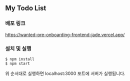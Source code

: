 ## My Todo List 

### 배포 링크 
https://wanted-pre-onboarding-frontend-jade.vercel.app/

### 설치 및 실행
```
$ npm install
$ npm start
```
위 순서대로 실행하면 localhost:3000 포트에 서버가 실행됩니다.
